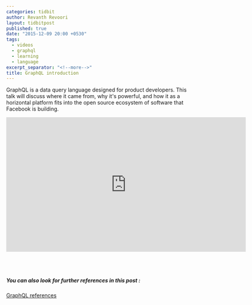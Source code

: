 ```yaml
---
categories: tidbit
author: Revanth Revoori
layout: tidbitpost
published: true
date: "2015-12-09 20:00 +0530"
tags: 
  - videos
  - graphql
  - learning
  - language
excerpt_separator: "<!--more-->"
title: GraphQL introduction
---
```





GraphQL is a data query language designed for product developers. This talk will discuss where it came from, why it's powerful, and how it as a horizontal platform fits into the open source ecosystem of software that Facebook is building.

<div class="video">
<iframe width="640" height="360" src="https://www.youtube.com/embed/LQFQl8EsV3k" frameborder="0" allowfullscreen></iframe>
</div>

<br><br>
##### You can also look for further references in this post :

<a class="embedly-card" href="http://rrevanth.github.io/reads/getting-started-with-graphql">GraphQL references  <i class="fa fa-external-link"></i></a>

<!--more-->
